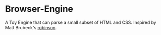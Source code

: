 # Browser-Engine
A Toy Engine that can parse a small subset of HTML and CSS. Inspired by Matt Brubeck's [robinson](https://github.com/mbrubeck/robinson).
